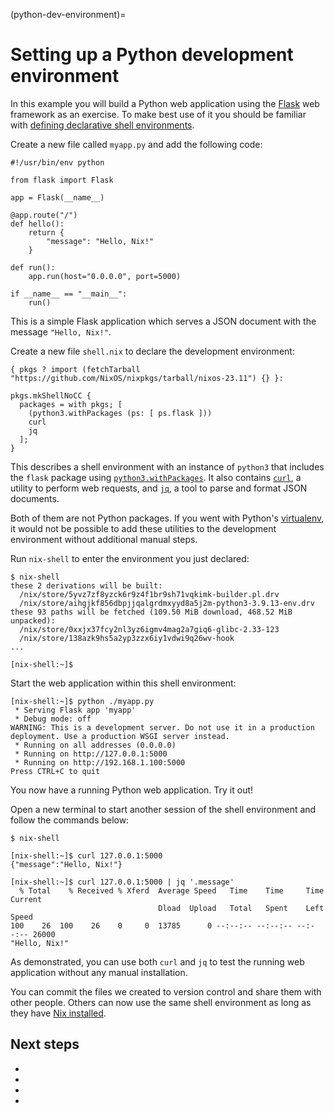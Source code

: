 (python-dev-environment)=
# Setting up a Python development environment

In this example you will build a Python web application using the [Flask](https://palletsprojects.com/p/flask/) web framework as an exercise.
To make best use of it you should be familiar with [defining declarative shell environments](declarative-reproducible-envs).

Create a new file called `myapp.py` and add the following code:

```{code-block} python myapp.py
#!/usr/bin/env python

from flask import Flask

app = Flask(__name__)

@app.route("/")
def hello():
    return {
        "message": "Hello, Nix!"
    }

def run():
    app.run(host="0.0.0.0", port=5000)

if __name__ == "__main__":
    run()
```

This is a simple Flask application which serves a JSON document with the message `"Hello, Nix!"`.

Create a new file `shell.nix` to declare the development environment:

```{code-block} nix shell.nix
{ pkgs ? import (fetchTarball "https://github.com/NixOS/nixpkgs/tarball/nixos-23.11") {} }:

pkgs.mkShellNoCC {
  packages = with pkgs; [
    (python3.withPackages (ps: [ ps.flask ]))
    curl
    jq
  ];
}
```

This describes a shell environment with an instance of `python3` that includes the `flask` package using [`python3.withPackages`](https://nixos.org/manual/nixpkgs/stable/#python.withpackages-function).
It also contains [`curl`], a utility to perform web
requests, and [`jq`], a tool to parse and format JSON documents.

[`curl`]: https://search.nixos.org/packages?show=curl
[`jq`]: https://search.nixos.org/packages?show=jq

Both of them are not Python packages.
If you went with Python's [virtualenv](https://virtualenv.pypa.io/en/latest/), it would not be possible to add these utilities to the development environment without additional manual steps.

Run `nix-shell` to enter the environment you just declared:

```shell-session
$ nix-shell
these 2 derivations will be built:
  /nix/store/5yvz7zf8yzck6r9z4f1br9sh71vqkimk-builder.pl.drv
  /nix/store/aihgjkf856dbpjjqalgrdmxyyd8a5j2m-python3-3.9.13-env.drv
these 93 paths will be fetched (109.50 MiB download, 468.52 MiB unpacked):
  /nix/store/0xxjx37fcy2nl3yz6igmv4mag2a7giq6-glibc-2.33-123
  /nix/store/138azk9hs5a2yp3zzx6iy1vdwi9q26wv-hook
...

[nix-shell:~]$
```

Start the web application within this shell environment:

```shell-session
[nix-shell:~]$ python ./myapp.py
 * Serving Flask app 'myapp'
 * Debug mode: off
WARNING: This is a development server. Do not use it in a production deployment. Use a production WSGI server instead.
 * Running on all addresses (0.0.0.0)
 * Running on http://127.0.0.1:5000
 * Running on http://192.168.1.100:5000
Press CTRL+C to quit
```

You now have a running Python web application.
Try it out!

Open a new terminal to start another session of the shell environment and follow the commands below:

```shell-session
$ nix-shell

[nix-shell:~]$ curl 127.0.0.1:5000
{"message":"Hello, Nix!"}

[nix-shell:~]$ curl 127.0.0.1:5000 | jq '.message'
  % Total    % Received % Xferd  Average Speed   Time    Time     Time  Current
                                 Dload  Upload   Total   Spent    Left  Speed
100    26  100    26    0     0  13785      0 --:--:-- --:--:-- --:--:-- 26000
"Hello, Nix!"
```

As demonstrated, you can use both `curl` and `jq` to test the running web application without any manual installation.

You can commit the files we created to version control and share them with other people.
Others can now use the same shell environment as long as they have [Nix installed](install-nix).

## Next steps

- [](packaging-existing-software)
- [](file-sets-tutorial)
- [](automatic-direnv)
- [](./dependency-management.md)
